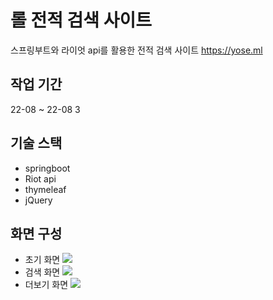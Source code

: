 # 롤 전적 검색 사이트
스프링부트와 라이엇 api를 활용한 전적 검색 사이트
https://yose.ml

## 작업 기간
22-08 ~ 22-08 3

## 기술 스택
- springboot
- Riot api
- thymeleaf
- jQuery

## 화면 구성
- 초기 화면
![](https://velog.velcdn.com/images/y00913/post/1e6468da-0717-432e-aa7e-61371a062b69/image.png)
- 검색 화면
![](https://velog.velcdn.com/images/y00913/post/60497c6f-90e3-46e5-8591-3c5f02f890ac/image.png)
- 더보기 화면
![](https://velog.velcdn.com/images/y00913/post/fba0235e-68a4-4da8-bdad-e097b658f3be/image.png)
